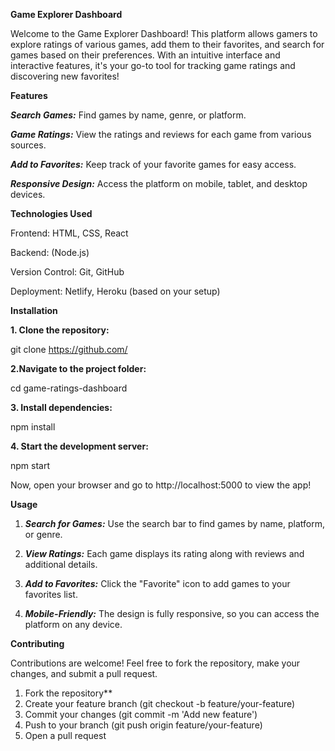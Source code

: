 **Game Explorer Dashboard**

Welcome to the Game Explorer Dashboard! This platform allows gamers to explore ratings of various games, add them to their favorites, and search for games based on their preferences. With an intuitive interface and interactive features, it's your go-to tool for tracking game ratings and discovering new favorites!

**Features**

***Search Games:*** Find games by name, genre, or platform.

***Game Ratings:*** View the ratings and reviews for each game from various sources.

***Add to Favorites:*** Keep track of your favorite games for easy access.

***Responsive Design:*** Access the platform on mobile, tablet, and desktop devices.

**Technologies Used**

Frontend: HTML, CSS, React

Backend: (Node.js)

Version Control: Git, GitHub

Deployment: Netlify, Heroku (based on your setup)

**Installation**

**1. Clone the repository:**

git clone https://github.com/

**2.Navigate to the project folder:**

cd game-ratings-dashboard

**3. Install dependencies:**

npm install

**4. Start the development server:**

npm start

Now, open your browser and go to http://localhost:5000 to view the app!

**Usage**

1. ***Search for Games:*** Use the search bar to find games by name, platform, or genre.

2. ***View Ratings:*** Each game displays its rating along with reviews and additional details.

3. ***Add to Favorites:*** Click the "Favorite" icon to add games to your favorites list.

4. ***Mobile-Friendly:*** The design is fully responsive, so you can access the platform on any device.

**Contributing**

Contributions are welcome! Feel free to fork the repository, make your changes, and submit a pull request.

1. Fork the repository**
2. Create your feature branch (git checkout -b feature/your-feature)
3. Commit your changes (git commit -m 'Add new feature')
4. Push to your branch (git push origin feature/your-feature)
5. Open a pull request
